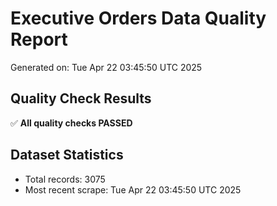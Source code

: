 # Executive Orders Data Quality Report
Generated on: Tue Apr 22 03:45:50 UTC 2025

## Quality Check Results
✅ **All quality checks PASSED**

## Dataset Statistics
- Total records: 3075
- Most recent scrape: Tue Apr 22 03:45:50 UTC 2025
